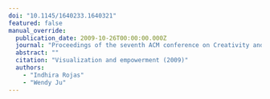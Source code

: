 ```yaml
---
doi: "10.1145/1640233.1640321"
featured: false
manual_override:
  publication_date: 2009-10-26T00:00:00.000Z
  journal: "Proceedings of the seventh ACM conference on Creativity and cognition"
  abstract: ""
  citation: "Visualization and empowerment (2009)"
  authors:
    - "Indhira Rojas"
    - "Wendy Ju"
---
```


<!-- You can add additional content about this publication here if needed -->

